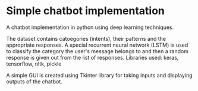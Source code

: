 # Simple chatbot implementation

A chatbot implementation in python using deep learning techniques.

The dataset contains catoegories (intents), their patterns and the appropriate responses. A special recurrent neural network (LSTM) is used to classify the category the user's message belongs to and then a random response is given out from the list of responses. Libraries used: keras, tensorflow, nltk, pickle

A simple GUI is created using Tkinter library for taking inputs and displaying outputs of the chatbot.
